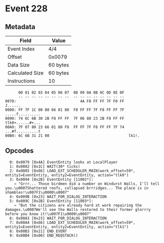 # Event 228

## Metadata

| Field           | Value    |
|-----------------|----------|
| Event Index     | 4/4      |
| Offset          | 0x0079   |
| Data Size       | 60 bytes |
| Calculated Size | 60 bytes |
| Instructions    | 10       |

```
      00 01 02 03 04 05 06 07  08 09 0A 0B 0C 0D 0E 0F
      -- -- -- -- -- -- -- --  -- -- -- -- -- -- -- --
0070:                             4A F8 FF FF 7F F0 FF           J......
0080: FF 7F 1C 00 80 66 01 80  F8 FF FF 7F F8 FF FF 7F  .....f..........
0090: 74 6C 6B 30 2B F8 FF FF  7F 06 80 23 2B F8 FF FF  tlk0+......#+...
00A0: 7F 07 80 23 66 01 80 F8  FF FF 7F F8 FF FF 7F 74  ...#f..........t
00B0: 6C 6B 31 21 00                                    lk1!.           
```

## Opcodes

```
  0: 0x0079 [0x4A] EventEntity looks at LocalPlayer
  1: 0x0082 [0x1C] WAIT(30* ticks)
  2: 0x0085 [0x66] LOAD_EXT_SCHEDULER_MAIN(work_offset=59*, entity1=EventEntity, entity2=EventEntity, action="tlk0")
  3: 0x0094 [0x2B] EventEntity [11002*]:
    → "Grrr... Those birdmen did a number on Windurst Walls, I'll tell you.\u0007Shattered roofs, collapsed brrridges... The place is in shambles!\u007F1\u0000\u0007"
  4: 0x009B [0x23] WAIT_FOR_DIALOG_INTERACTION
  5: 0x009C [0x2B] EventEntity [11003*]:
    → "But the citizens are already hard at work repairing the damages.\u0007We'll see the Walls restored to their former glorrry before you know it!\u007F1\u0000\u0007"
  6: 0x00A3 [0x23] WAIT_FOR_DIALOG_INTERACTION
  7: 0x00A4 [0x66] LOAD_EXT_SCHEDULER_MAIN(work_offset=59*, entity1=EventEntity, entity2=EventEntity, action="tlk1")
  8: 0x00B3 [0x21] END_EVENT
  9: 0x00B4 [0x00] END_REQSTACK()
```
